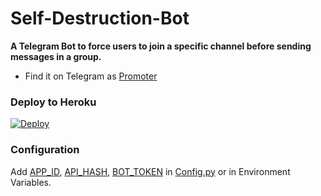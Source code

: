 # Self-Destruction-Bot

**A Telegram Bot to force users to join a specific channel before sending messages in a group.**
- Find it on Telegram as [Promoter](https://t.me/Force_Subscriber_V1_Bot)

### Deploy to Heroku
[![Deploy](https://www.herokucdn.com/deploy/button.svg)](https://heroku.com/deploy?template=https://github.com/freecontent/Self-Destruction-Bot)

### Configuration
Add [APP_ID](https://my.telegram.org/apps), [API_HASH](https://my.telegram.org/apps), [BOT_TOKEN](https://t.me/botfather) in [Config.py](Config.py) or in Environment Variables.
